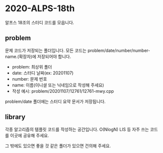 # 2020-ALPS-18th
알프스 18조의 스터디 코드를 모읍니다.
## problem

문제 코드가 저장되는 폴더입니다. 모든 코드는 problem/date/number/number-name.(확장자)에 저장되어야 합니다.
* problem: 최상위 폴더
* date: 스터디 날짜(ex: 20201107)
* number: 문제 번호
* name: 이름(이니셜 또는 닉네임으로 작성해 주세요)
* 작성 예시: problem/20201107/12761/12761-mwy.cpp

problem/date 폴더에는 스터디 요약 문서가 저장됩니다.

## library

각종 알고리즘의 템플릿 코드를 작성하는 공간입니다. O(NlogN) LIS 등 자주 쓰는 코드를 이곳에 공유해 주세요.



그 밖에도 있으면 좋을 것 같은 폴더가 있으면 건의해 주세요. 
